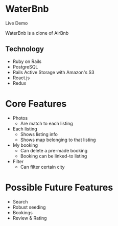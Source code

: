 # WaterBnb
Live Demo

WaterBnb is a clone of AirBnb

## Technology
* Ruby on Rails
* PostgreSQL
* Rails Active Storage with Amazon's S3
* React.js
* Redux

# Core Features

* Photos 
  * Are match to each listing
* Each listing 
  * Shows listing info
  * Shows map belonging to that listing
* My booking
  * Can delete a pre-made booking
  * Booking can be linked-to listing
* Filter
  * Can filter certain city


# Possible Future Features
* Search
* Robust seeding
* Bookings 
* Review & Rating

